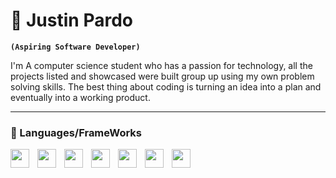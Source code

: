 # 🌱 Justin Pardo 

**`(Aspiring Software Developer)`**

I'm A computer science student who has a passion for technology, all the projects listed and showcased were built group up using my own problem solving skills. The best thing about coding is turning an idea into a plan and eventually into a working product.

---

### 🧰 Languages/FrameWorks
<img align="left" width="30px" style="padding-right:10px;" src="https://cdn.jsdelivr.net/gh/devicons/devicon@latest/icons/javascript/javascript-original.svg" />
<img align="left" width="30px" style="padding-right:10px;" 
src="https://cdn.jsdelivr.net/gh/devicons/devicon@latest/icons/java/java-original.svg" />
<img align="left" width="30px" style="padding-right:10px;" 
src="https://cdn.jsdelivr.net/gh/devicons/devicon@latest/icons/git/git-original-wordmark.svg" />
<img align="left" width="30px" style="padding-right:10px;" 
src="https://cdn.jsdelivr.net/gh/devicons/devicon@latest/icons/git/git-original.svg" />
<img align="left" width="30px" style="padding-right:10px;" 
src="https://cdn.jsdelivr.net/gh/devicons/devicon@latest/icons/python/python-plain.svg" />
<img align="left" width="30px" style="padding-right:10px;" 
src="https://cdn.jsdelivr.net/gh/devicons/devicon@latest/icons/html5/html5-original.svg" />
 <img  align="left" width="30px" style="padding-right:10px;" 
src="https://cdn.jsdelivr.net/gh/devicons/devicon@latest/icons/css3/css3-original.svg" />
          
